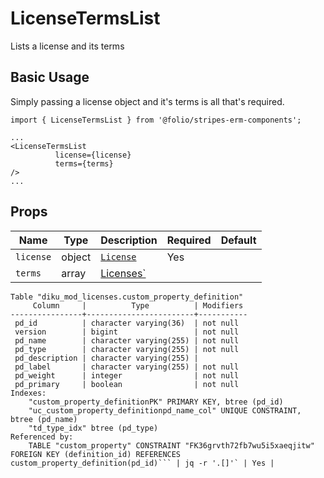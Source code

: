 # LicenseTermsList
Lists a license and its terms

## Basic Usage
Simply passing a license object and it's terms is all that's required.
```
import { LicenseTermsList } from '@folio/stripes-erm-components';

...
<LicenseTermsList
          license={license}
          terms={terms}
/>
...
```

## Props

| Name | Type | Description | Required | Default |
--- | --- | --- | --- | --- |
| `license` | object | [`License`](https://github.com/folio-org/mod-licenses/blob/master/service/grails-app/domain/org/olf/licenses/License.groovy) | Yes |
| `terms` | array | [Licenses`](https://github.com/folio-org/ui-licenses/blob/master/src/routes/Licenses.js)
```okapi_modules=# \d custom_property_definition;
Table "diku_mod_licenses.custom_property_definition"
     Column     |          Type          | Modifiers
----------------+------------------------+-----------
 pd_id          | character varying(36)  | not null
 version        | bigint                 | not null
 pd_name        | character varying(255) | not null
 pd_type        | character varying(255) | not null
 pd_description | character varying(255) |
 pd_label       | character varying(255) | not null
 pd_weight      | integer                | not null
 pd_primary     | boolean                | not null
Indexes:
    "custom_property_definitionPK" PRIMARY KEY, btree (pd_id)
    "uc_custom_property_definitionpd_name_col" UNIQUE CONSTRAINT, btree (pd_name)
    "td_type_idx" btree (pd_type)
Referenced by:
    TABLE "custom_property" CONSTRAINT "FK36grvth72fb7wu5i5xaeqjitw" FOREIGN KEY (definition_id) REFERENCES custom_property_definition(pd_id)``` | jq -r '.[]'` | Yes |
